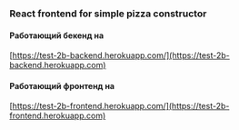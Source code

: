 ### React frontend for simple pizza constructor

#### Работающий бекенд на
[https://test-2b-backend.herokuapp.com/](https://test-2b-backend.herokuapp.com)

#### Работающий фронтенд на
[https://test-2b-frontend.herokuapp.com/](https://test-2b-frontend.herokuapp.com)